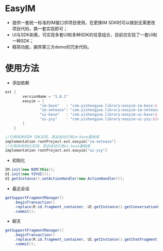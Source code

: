 # EasyIM
- 提供一套统一标准的IM接口供项目使用，在更换IM SDK时可以做到无需更改项目代码，换一套实现即可；
- UI与SDK剥离，可实现多套UI和多种SDK的任意组合，目前仅实现了一套UI和一种SDK；
- 精简功能，摒弃第三方demo的冗余代码。

# 使用方法
- 添加依赖
```groovy
ext {
        versionName = "1.0.1"
        easyim = [
                "im-base"   : "com.yishengyue.library:easyim-im-base:${versionName}",
                "im-netease": "com.yishengyue.library:easyim-im-netease:${versionName}",
                "ui-base"   : "com.yishengyue.library:easyim-ui-base:${versionName}",
                "ui-ysy"    : "com.yishengyue.library:easyim-ui-ysy:${versionName}"
        ]
    }
```
```groovy
//引用具体的IM SDK实现，其会自动引用im-base基础库
implementation rootProject.ext.easyim["im-netease"]
//引用具体的UI实现，其会自动引用ui-base基础库
implementation rootProject.ext.easyim["ui-ysy"]
```
- 初始化
```java
IM.init(new NIM(this));
UI.init(new YSYUI());
UI.getInstance().setActionHandler(new ActionHandler());
```
- 最近会话
```java
getSupportFragmentManager()
    .beginTransaction()
    .replace(R.id.fragment_container, UI.getInstance().getConversationFragment())
    .commit();
```
- 聊天
```java
getSupportFragmentManager()
    .beginTransaction()
    .replace(R.id.fragment_container, UI.getInstance().getChatFragment(account, String.valueOf(type)))
    .commit();
```